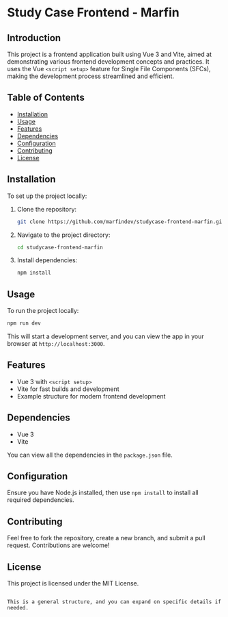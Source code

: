 # Study Case Frontend - Marfin

## Introduction
This project is a frontend application built using Vue 3 and Vite, aimed at demonstrating various frontend development concepts and practices. It uses the Vue `<script setup>` feature for Single File Components (SFCs), making the development process streamlined and efficient.

## Table of Contents
- [Installation](#installation)
- [Usage](#usage)
- [Features](#features)
- [Dependencies](#dependencies)
- [Configuration](#configuration)
- [Contributing](#contributing)
- [License](#license)

## Installation
To set up the project locally:

1. Clone the repository:
   ```bash
   git clone https://github.com/marfindev/studycase-frontend-marfin.git
   ```
2. Navigate to the project directory:
   ```bash
   cd studycase-frontend-marfin
   ```
3. Install dependencies:
   ```bash
   npm install
   ```

## Usage
To run the project locally:
```bash
npm run dev
```
This will start a development server, and you can view the app in your browser at `http://localhost:3000`.

## Features
- Vue 3 with `<script setup>`
- Vite for fast builds and development
- Example structure for modern frontend development

## Dependencies
- Vue 3
- Vite

You can view all the dependencies in the `package.json` file.

## Configuration
Ensure you have Node.js installed, then use `npm install` to install all required dependencies.

## Contributing
Feel free to fork the repository, create a new branch, and submit a pull request. Contributions are welcome!

## License
This project is licensed under the MIT License.
```

This is a general structure, and you can expand on specific details if needed.